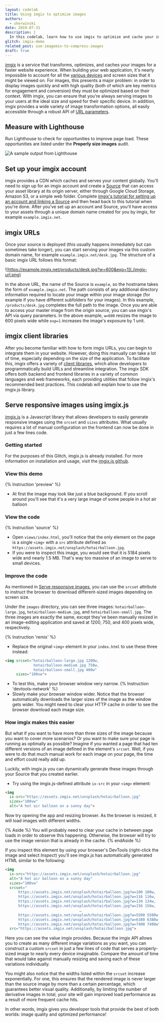 ```yaml
---
layout: codelab
title: Using imgix to optimize images
authors:
  - sherwinski
date: 2019-07-31
description: |
  In this codelab, learn how to use imgix to optimize and cache your images for a faster website experience.
glitch: imgix-demo
related_post: use-imagemin-to-compress-images
draft: true
---
```


[imgix](https://www.imgix.com/) is a service that transforms, optimizes, and caches your images for a faster website experience. When building your web application, it's nearly impossible to account for all the [various devices](https://www.mydevice.io/#compare-devices) and screen sizes that it might be viewed on. For images, this presents a major problem: in order to display images quickly and with high quality (both of which are key metrics for engagement and conversion) they must be optimized based on their context. With imgix, you can ensure that you're always serving images to your users at the ideal size and speed for their specific device. In addition, imgix provides a wide variety of image transformation options, all easily accessible through a robust API of [URL parameters](https://docs.imgix.com/apis/url?utm_source=webdev&utm_medium=referral&utm_campaign=codelab).

## Measure with Lighthouse

Run Lighthouse to check for opportunities to improve page load. These opportunities are listed under the **Properly size images** audit.

![A sample output from Lighthouse](./lighthouse.png)

## Set up your imgix account

imgix provides a CDN which caches and serves your content globally. You'll need to sign up for an imgix account and create a [Source](https://docs.imgix.com/setup/creating-sources) that can access your asset library at its origin server, either through Google Cloud Storage, Amazon S3, or a simple web folder. Complete [imgix's tutorial for setting up an account and linking a Source](https://docs.imgix.com/setup?utm_source=webdev&utm_medium=referral&utm_campaign=codelab) and then head back to this tutorial when you're done. After you've set up an account and Source, you'll have access to your assets through a unique domain name created for you by imgix, for example `example.imgix.net`.

## imgix URLs

Once your source is deployed (this usually happens immediately but can sometimes take longer), you can start serving your images via this custom domain name, for example `example.imgix.net/desk.jpg`. The structure of a basic imgix URL follows this format:

![https://example.imgix.net/products/desk.jpg?w=600&exp=1](./imgix-url.png)

In the above URL, the name of the Source is `example`, so the hostname takes the form of `example.imgix.net`. The path consists of any additional directory information required to locate your image within your image storage (for example if you have different subfolders for your images). In this example, `/products/desk.jpg` completes the full path to the image. Once you are able to access your master image from the origin source, you can use imgix's API via query parameters. In the above example, `w=600` resizes the image to 600 pixels wide while `exp=1` increases the image's exposure by 1 unit.

## imgix client libraries

After you become familiar with how to form imgix URLs, you can begin to integrate them in your website. However, doing this manually can take a lot of time, especially depending on the size of the application. To facilitate this, imgix offers a variety of [client libraries](https://docs.imgix.com/libraries?utm_source=webdev&utm_medium=referral&utm_campaign=codelab), which allow developers to programmatically build URLs and streamline integration.
The imgix SDK offers both backend and frontend libraries in a variety of common languages and web frameworks, each providing utilities that follow imgix's recommended best practices. This codelab will explain how to use the imgix.js library.

## Serve responsive images using imgix.js

[imgix.js](https://github.com/imgix/imgix.js) is a Javascript library that allows developers to easily generate responsive images using the `srcset` and `sizes` attributes. What usually requires a lot of manual configuration on the frontend can now be done in just a few lines code.

### Getting started

For the purposes of this Glitch, imgix.js is already installed. For more information on installation and usage, visit the [imgix.js github](https://github.com/imgix/imgix.js).

### View this demo

{% Instruction 'preview' %}
- At first the image may look like just a blue background. If you scroll around you'll see that it's a very large image of some people in a hot air balloon

### View the code

{% Instruction 'source' %}
- Open `views/index.html`, you'll notice that the only element on the page is a single `<img>` with a `src` attribute defined as `https://assets.imgix.net/unsplash/hotairballoon.jpg`.
- If you were to inspect this image, you would see that it is 5184 pixels wide and nearly 1.5 MB. That's way too massive of an image to serve to small devices.

### Improve the code

As mentioned in [Serve responsive images](https://web.dev/serve-responsive-images/#the-%22srcset%22-attribute), you can use the `srcset` attribute to instruct the browser 
to download different-sized images depending on screen size.

Under the `images` directory, you can see three images: `hotairballoon-large.jpg`, `hotairballoon-medium.jpg`, and `hotairballoon-small.jpg`. The three images are exactly the same, except they've been manually resized in an image-editing application and saved at 1200, 750, and 400 pixels wide, respectively.

{% Instruction 'remix' %}
- Replace the original `<img>` element in your `index.html` to use these three instead:

```html
<img srcset="hotairballoon-large.jpg 1200w,
             hotairballoon-medium.jpg 750w,
             hotairballoon-small.jpg 400w"
     sizes="100vw">
```

- To test this, make your browser window very narrow.
{% Instruction 'devtools-network' %}
- Slowly make your browser window wider. Notice that the browser automatically downloads the larger sizes of the image as the window gets wider. You might need to clear your HTTP cache in order to see the browser download each image size.

### How imgix makes this easier

But what if you want to have more than three sizes of the image because you want to cover more scenarios? Or you want to make sure your page is running as optimally as possible? Imagine if you wanted a page that had ten different versions of an image defined in the element's `srcset`. Well, if you were to do that much manual work for each image on your page, the time and effort could really add up.

Luckily, with imgix.js you can dynamically generate these images through your Source that you created earlier. 

- Try using the imgix.js-defined attribute `ix-src` in your  `<img>` element:

```html
<img
  ix-src="https://assets.imgix.net/unsplash/hotairballoon.jpg"
  sizes="100vw"
  alt="A hot air balloon on a sunny day">
```

Now try opening the app and resizing browser. As the browser is resized, it will load images with different widths.

{% Aside %}
You will probably need to clear your cache in between page loads in order to observe this happening. Otherwise, the browser will try to use the image version that is already in the cache.
{% endAside %}

If you inspect this element by using your browser's DevTools (right-click the image and select _Inspect_) you'll see imgix.js has automatically generated HTML similar to the following:

```html
<img
  ix-src="https://assets.imgix.net/unsplash/hotairballoon.jpg"
  alt="A hot air balloon on a sunny day"
  sizes="100vw"
  srcset="
      https://assets.imgix.net/unsplash/hotairballoon.jpg?w=100 100w,
      https://assets.imgix.net/unsplash/hotairballoon.jpg?w=116 116w,
      https://assets.imgix.net/unsplash/hotairballoon.jpg?w=134 134w,
      https://assets.imgix.net/unsplash/hotairballoon.jpg?w=156 156w,
                                  …
      https://assets.imgix.net/unsplash/hotairballoon.jpg?w=5500 5500w
      https://assets.imgix.net/unsplash/hotairballoon.jpg?w=6380 6380w,
      https://assets.imgix.net/unsplash/hotairballoon.jpg?w=7400 7400w"
  src="https://assets.imgix.net/unsplash/hotairballoon.jpg">
```

Here you can see the value imgix provides. Because the imgix API allows you to create as many different image variations as you want, you can construct a custom `srcset` in just a few lines of code that serves a properly-sized image to nearly every device imaginable. Compare the amount of time that would take against manually resizing and saving each of these variations individually.

You might also notice that the widths listed within the `srcset` increase exponentially. For one, this ensures that the rendered image is never larger than the source image by more than a certain percentage, which guarantees better visual quality. Additionally, by limiting the number of derivative images in total, your site will gain improved load performance as a result of more frequent cache hits.

In other words, imgix gives you developer tools that provide the best of both worlds: image quality and optimized performance!
